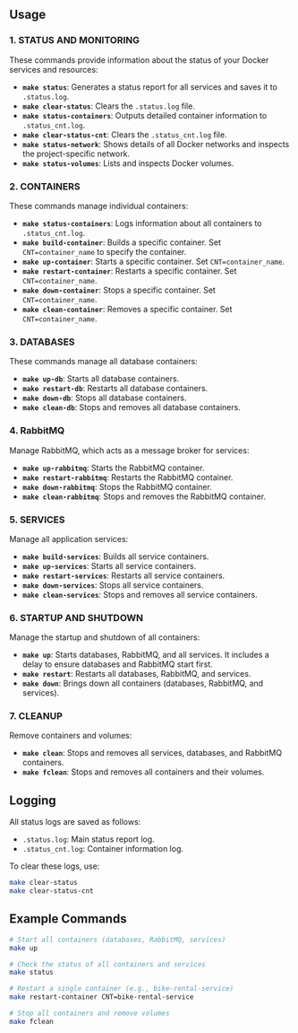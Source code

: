 ## Usage

### 1. **STATUS AND MONITORING**

These commands provide information about the status of your Docker services and resources:

- **`make status`**: Generates a status report for all services and saves it to `.status.log`.
- **`make clear-status`**: Clears the `.status.log` file.
- **`make status-containers`**: Outputs detailed container information to `.status_cnt.log`.
- **`make clear-status-cnt`**: Clears the `.status_cnt.log` file.
- **`make status-network`**: Shows details of all Docker networks and inspects the project-specific network.
- **`make status-volumes`**: Lists and inspects Docker volumes.

### 2. **CONTAINERS**

These commands manage individual containers:

- **`make status-containers`**: Logs information about all containers to `.status_cnt.log`.
- **`make build-container`**: Builds a specific container. Set `CNT=container_name` to specify the container.
- **`make up-container`**: Starts a specific container. Set `CNT=container_name`.
- **`make restart-container`**: Restarts a specific container. Set `CNT=container_name`.
- **`make down-container`**: Stops a specific container. Set `CNT=container_name`.
- **`make clean-container`**: Removes a specific container. Set `CNT=container_name`.

### 3. **DATABASES**

These commands manage all database containers:

- **`make up-db`**: Starts all database containers.
- **`make restart-db`**: Restarts all database containers.
- **`make down-db`**: Stops all database containers.
- **`make clean-db`**: Stops and removes all database containers.

### 4. **RabbitMQ**

Manage RabbitMQ, which acts as a message broker for services:

- **`make up-rabbitmq`**: Starts the RabbitMQ container.
- **`make restart-rabbitmq`**: Restarts the RabbitMQ container.
- **`make down-rabbitmq`**: Stops the RabbitMQ container.
- **`make clean-rabbitmq`**: Stops and removes the RabbitMQ container.

### 5. **SERVICES**

Manage all application services:

- **`make build-services`**: Builds all service containers.
- **`make up-services`**: Starts all service containers.
- **`make restart-services`**: Restarts all service containers.
- **`make down-services`**: Stops all service containers.
- **`make clean-services`**: Stops and removes all service containers.

### 6. **STARTUP AND SHUTDOWN**

Manage the startup and shutdown of all containers:

- **`make up`**: Starts databases, RabbitMQ, and all services. It includes a delay to ensure databases and RabbitMQ start first.
- **`make restart`**: Restarts all databases, RabbitMQ, and services.
- **`make down`**: Brings down all containers (databases, RabbitMQ, and services).

### 7. **CLEANUP**

Remove containers and volumes:

- **`make clean`**: Stops and removes all services, databases, and RabbitMQ containers.
- **`make fclean`**: Stops and removes all containers and their volumes.

## Logging

All status logs are saved as follows:
- `.status.log`: Main status report log.
- `.status_cnt.log`: Container information log.

To clear these logs, use:
```bash
make clear-status
make clear-status-cnt
```

## Example Commands

```bash
# Start all containers (databases, RabbitMQ, services)
make up

# Check the status of all containers and services
make status

# Restart a single container (e.g., bike-rental-service)
make restart-container CNT=bike-rental-service

# Stop all containers and remove volumes
make fclean
```